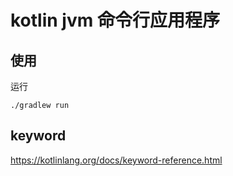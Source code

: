 # kotlin jvm 命令行应用程序

## 使用
运行
```
./gradlew run
```

## keyword
https://kotlinlang.org/docs/keyword-reference.html
